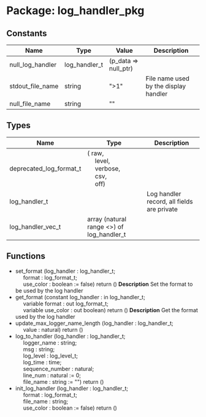 # Package: log_handler_pkg

## Constants

| Name             | Type          | Value                 | Description                           |
| ---------------- | ------------- | --------------------- | ------------------------------------- |
| null_log_handler | log_handler_t |  (p_data => null_ptr) |                                       |
| stdout_file_name | string        |  ">1"                 | File name used by the display handler |
| null_file_name   | string        |  ""                   |                                       |
## Types

| Name                    | Type                                                                                                                                                                                  | Description                                |
| ----------------------- | ------------------------------------------------------------------------------------------------------------------------------------------------------------------------------------- | ------------------------------------------ |
| deprecated_log_format_t | ( raw,<br><span style="padding-left:20px">  level,<br><span style="padding-left:20px">  verbose,<br><span style="padding-left:20px">  csv,<br><span style="padding-left:20px">  off)  |                                            |
| log_handler_t           |                                                                                                                                                                                       | Log handler record, all fields are private |
| log_handler_vec_t       | array (natural range <>) of log_handler_t                                                                                                                                             |                                            |
## Functions
- set_format <font id="function_arguments">(log_handler : log_handler_t;<br><span style="padding-left:20px"> format : log_format_t;<br><span style="padding-left:20px"> use_color : boolean := false) </font> <font id="function_return">return ()</font>
**Description**
Set the format to be used by the log handler
- get_format <font id="function_arguments">(constant log_handler : in log_handler_t;<br><span style="padding-left:20px"> variable format : out log_format_t;<br><span style="padding-left:20px"> variable use_color : out boolean) </font> <font id="function_return">return ()</font>
**Description**
Get the format used by the log handler
- update_max_logger_name_length <font id="function_arguments">(log_handler : log_handler_t;<br><span style="padding-left:20px"> value : natural) </font> <font id="function_return">return ()</font>
- log_to_handler <font id="function_arguments">(log_handler : log_handler_t;<br><span style="padding-left:20px"> logger_name : string;<br><span style="padding-left:20px"> msg : string;<br><span style="padding-left:20px"> log_level : log_level_t;<br><span style="padding-left:20px"> log_time : time;<br><span style="padding-left:20px"> sequence_number : natural;<br><span style="padding-left:20px"> line_num : natural := 0;<br><span style="padding-left:20px"> file_name : string := "") </font> <font id="function_return">return ()</font>
- init_log_handler <font id="function_arguments">(log_handler : log_handler_t;<br><span style="padding-left:20px"> format : log_format_t;<br><span style="padding-left:20px"> file_name : string;<br><span style="padding-left:20px"> use_color : boolean := false) </font> <font id="function_return">return ()</font>
